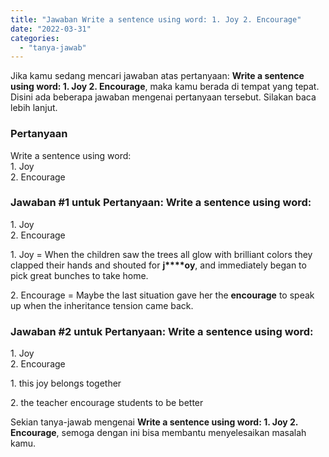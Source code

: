 ```yaml
---
title: "Jawaban Write a sentence using word: 1. Joy 2. Encourage​"
date: "2022-03-31"
categories: 
  - "tanya-jawab"
---
```


Jika kamu sedang mencari jawaban atas pertanyaan: **Write a sentence using word: 1. Joy 2. Encourage​**, maka kamu berada di tempat yang tepat. Disini ada beberapa jawaban mengenai pertanyaan tersebut. Silakan baca lebih lanjut.

### Pertanyaan

Write a sentence using word:  
1\. Joy  
2\. Encourage​

### Jawaban #1 untuk Pertanyaan: Write a sentence using word:  
1\. Joy  
2\. Encourage​

1\. Joy = When the children saw the trees all glow with brilliant colors they clapped their hands and shouted for **j****oy**, and immediately began to pick great bunches to take home.

2\. Encourage = Maybe the last situation gave her the **encourage** to speak up when the inheritance tension came back.

### Jawaban #2 untuk Pertanyaan: Write a sentence using word:  
1\. Joy  
2\. Encourage​

1\. this joy belongs together

2\. the teacher encourage students to be better

Sekian tanya-jawab mengenai **Write a sentence using word: 1. Joy 2. Encourage​**, semoga dengan ini bisa membantu menyelesaikan masalah kamu.
